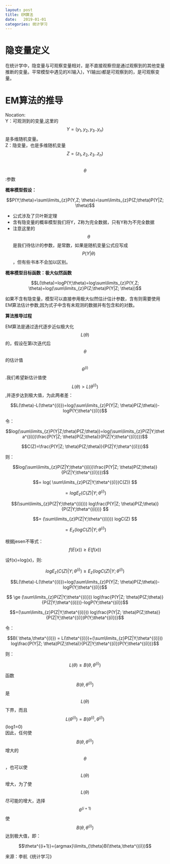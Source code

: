 ```yaml
---
layout: post
title: EM算法
date:   2019-01-01
categories: 统计学习
---
```

# 隐变量定义
在统计学中，隐变量与可观察变量相对，是不直接观察但是通过观察到的其他变量推断的变量。平常模型中遇见的X(输入)，Y(输出)都是可观察到的，是可观察变量。  
# EM算法的推导
Nocation:  
Y：可观测到的变量,这里的$$Y=(y_{1},y_{2},y_{3}..y_{n})$$是多维随机变量。  
Z：隐变量，也是多维随机变量$$Z=(z_{1},z_{2},z_{3}..z_{n})$$  
$$\theta$$:参数  

**概率模型假设：**  

$$P(Y;\theta)=\sum\limits_{z}P(Y,Z; \theta)=\sum\limits_{z}P(Z;\theta)P(Y|Z; \theta)$$  

+ 公式涉及了贝叶斯定理   
+ 含有隐变量的概率模型我们将Y，Z称为完全数据，只有Y称为不完全数据    
+ 注意这里的 $$\theta$$ 是我们待估计的参数，是常数，如果是随机变量公式应写成  
$$P(Y| \theta)$$，但有些书本不会加以区别。  

**概率模型目标函数：极大似然函数**  

$$L(\theta)=logP(Y;\theta)=log\sum\limits_{z}P(Y,Z; \theta)=log(\sum\limits_{z}P(Z;\theta)P(Y|Z; \theta))$$

如果不含有隐变量，模型可以直接参用极大似然估计估计参数，含有则需要使用EM算法估计参数,因为式子中含有未观测的数据并有包含和的对数。

**算法推导过程**  

EM算法是通过迭代逐步近似极大化$$L(\theta)$$的，假设在第i次迭代后$$\theta$$的估计值$$\theta^{(i)}$$.我们希望新估计值使$$L(\theta)>L(\theta^{(i)})$$,并逐步达到极大值，为此两者差：    

$$L(\theta)-L(\theta^{(i)})=log(\sum\limits_{z}P(Y|Z; \theta)P(Z;\theta))-logP(Y;\theta^{(i)})$$  

令：  

$$log(\sum\limits_{z}P(Y|Z;\theta)P(Z;\theta))=log(\sum\limits_{z}P(Z|Y;\theta^{(i)})\frac{P(Y|Z; \theta)P(Z;\theta)}{P(Z|Y;\theta^{(i)})})$$  

$$C(Z)=\frac{P(Y|Z; \theta)P(Z;\theta)}{P(Z|Y;\theta^{(i)})}$$    

则：  

$$log(\sum\limits_{z}P(Z|Y;\theta^{(i)})\frac{P(Y|Z; \theta)P(Z;\theta)}{P(Z|Y;\theta^{(i)})})$$  

$$= log( \sum\limits_{z}P(Z|Y;\theta^{(i)})C(Z)) $$  

$$= logE_{z}(C(Z)|Y;\theta^{(i)})$$  

$$(\sum\limits_{z}P(Z|Y;\theta^{(i)})) log\frac{P(Y|Z; \theta)P(Z;\theta)}{P(Z|Y;\theta^{(i)})} $$  

$$= (\sum\limits_{z}P(Z|Y;\theta^{(i)})) logC(Z) $$  

$$= E_{z}(logC(Z)|Y;\theta^{(i)})$$ 

根据jesen不等式：
$$f(E(x)) \ge E(f(x))$$  

设f(x)=log(x)，则:  

$$logE_{z}(C(Z)|Y;\theta^{(i)}) \ge E_{z}(logC(Z)|Y;\theta^{(i)})$$  

$$L(\theta)-L(\theta^{(i)})=log(\sum\limits_{z}P(Y|Z; \theta)P(Z;\theta))-logP(Y;\theta^{(i)})$$  

$$ \ge (\sum\limits_{z}P(Z|Y;\theta^{(i)})) log\frac{P(Y|Z; \theta)P(Z;\theta)}{P(Z|Y;\theta^{(i)})}-logP(Y;\theta^{(i)})$$  

$$=(\sum\limits_{z}P(Z|Y;\theta^{(i)})) log\frac{P(Y|Z; \theta)P(Z;\theta)}{P(Z|Y;\theta^{(i)})P(Y;\theta^{(i)})}$$  

令：  

$$B( \theta,\theta^{(i)}) = L(\theta^{(i)})+(\sum\limits_{z}P(Z|Y;\theta^{(i)})) log\frac{P(Y|Z; \theta)P(Z;\theta)}{P(Z|Y;\theta^{(i)})P(Y;\theta^{(i)})}$$  

则：  

$$L(\theta) \ge B(\theta,\theta^{(i)}) $$  

函数$$B(\theta,\theta^{(i)})$$是$$L(\theta)$$下界，而且$$L(\theta^{(i)})=B(\theta^{(i)},\theta^{(i)})$$(log1=0)  
因此，任何使$$B(\theta,\theta^{(i)})$$增大的$$\theta$$，也可以使$$L(\theta)$$增大，为了使$$L(\theta)$$尽可能的增大，选择$$\theta^{(i+1)}$$使   
$$B(\theta,\theta^{(i)})$$达到极大值，即：  

$$\theta^{(i+1)}={argmax}\limits_{\theta}B(\theta,\theta^{(i)})$$






来源：李航《统计学习》
